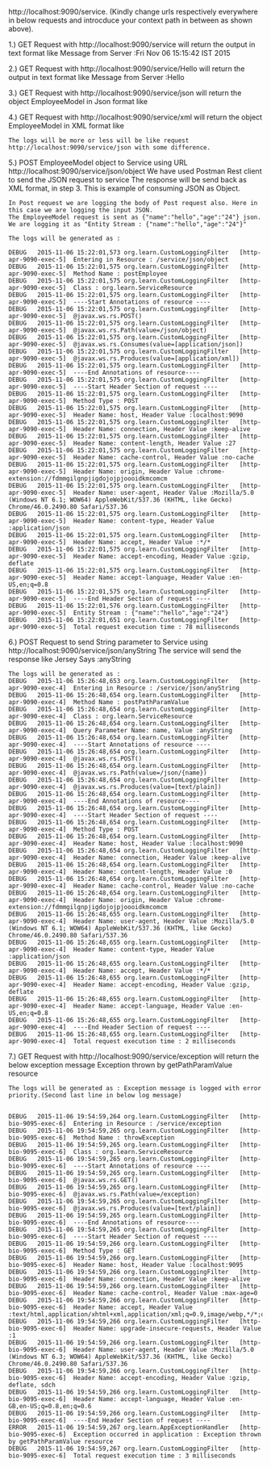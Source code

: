 http://localhost:9090/service. (Kindly change urls respectively everywhere in below requests and introcduce your context path in between as shown above).

1.) GET Request with http://localhost:9090/service will return the output in text format like 
	Message from Server :Fri Nov 06 15:15:42 IST 2015
	
2.) GET Request with http://localhost:9090/service/Hello will return the output in text format like 
	Message from Server :Hello
		
3.) GET Request with http://localhost:9090/service/json will return the object EmployeeModel in Json format like
	
4.) GET Request with http://localhost:9090/service/xml will return the object EmployeeModel in XML format like
	
	The logs will be more or less will be like request http://localhost:9090/service/json with some difference. 

5.) POST EmployeeModel object to Service using URL http://localhost:9090/service/json/object
    We have used Postman Rest client to send the JSON request to service
	The response will be send back as XML format, in step 3. This is example of consuming JSON as Object.
		
	In Post request we are logging the body of Post request also. Here in this case we are logging the input JSON. 
	The EmployeeModel request is sent as {"name":"hello","age":"24"} json. We are logging it as "Entity Stream : {"name":"hello","age":"24"}"
	
	The logs will be generated as :
	
	DEBUG	2015-11-06 15:22:01,573	org.learn.CustomLoggingFilter	[http-apr-9090-exec-5]	Entering in Resource : /service/json/object 
	DEBUG	2015-11-06 15:22:01,575	org.learn.CustomLoggingFilter	[http-apr-9090-exec-5]	Method Name : postEmployee 
	DEBUG	2015-11-06 15:22:01,575	org.learn.CustomLoggingFilter	[http-apr-9090-exec-5]	Class : org.learn.ServiceResource 
	DEBUG	2015-11-06 15:22:01,575	org.learn.CustomLoggingFilter	[http-apr-9090-exec-5]	----Start Annotations of resource ----
	DEBUG	2015-11-06 15:22:01,575	org.learn.CustomLoggingFilter	[http-apr-9090-exec-5]	@javax.ws.rs.POST()
	DEBUG	2015-11-06 15:22:01,575	org.learn.CustomLoggingFilter	[http-apr-9090-exec-5]	@javax.ws.rs.Path(value=/json/object)
	DEBUG	2015-11-06 15:22:01,575	org.learn.CustomLoggingFilter	[http-apr-9090-exec-5]	@javax.ws.rs.Consumes(value=[application/json])
	DEBUG	2015-11-06 15:22:01,575	org.learn.CustomLoggingFilter	[http-apr-9090-exec-5]	@javax.ws.rs.Produces(value=[application/xml])
	DEBUG	2015-11-06 15:22:01,575	org.learn.CustomLoggingFilter	[http-apr-9090-exec-5]	----End Annotations of resource----
	DEBUG	2015-11-06 15:22:01,575	org.learn.CustomLoggingFilter	[http-apr-9090-exec-5]	----Start Header Section of request ----
	DEBUG	2015-11-06 15:22:01,575	org.learn.CustomLoggingFilter	[http-apr-9090-exec-5]	Method Type : POST
	DEBUG	2015-11-06 15:22:01,575	org.learn.CustomLoggingFilter	[http-apr-9090-exec-5]	Header Name: host, Header Value :localhost:9090 
	DEBUG	2015-11-06 15:22:01,575	org.learn.CustomLoggingFilter	[http-apr-9090-exec-5]	Header Name: connection, Header Value :keep-alive 
	DEBUG	2015-11-06 15:22:01,575	org.learn.CustomLoggingFilter	[http-apr-9090-exec-5]	Header Name: content-length, Header Value :27 
	DEBUG	2015-11-06 15:22:01,575	org.learn.CustomLoggingFilter	[http-apr-9090-exec-5]	Header Name: cache-control, Header Value :no-cache 
	DEBUG	2015-11-06 15:22:01,575	org.learn.CustomLoggingFilter	[http-apr-9090-exec-5]	Header Name: origin, Header Value :chrome-extension://fdmmgilgnpjigdojojpjoooidkmcomcm 
	DEBUG	2015-11-06 15:22:01,575	org.learn.CustomLoggingFilter	[http-apr-9090-exec-5]	Header Name: user-agent, Header Value :Mozilla/5.0 (Windows NT 6.1; WOW64) AppleWebKit/537.36 (KHTML, like Gecko) Chrome/46.0.2490.80 Safari/537.36 
	DEBUG	2015-11-06 15:22:01,575	org.learn.CustomLoggingFilter	[http-apr-9090-exec-5]	Header Name: content-type, Header Value :application/json 
	DEBUG	2015-11-06 15:22:01,575	org.learn.CustomLoggingFilter	[http-apr-9090-exec-5]	Header Name: accept, Header Value :*/* 
	DEBUG	2015-11-06 15:22:01,575	org.learn.CustomLoggingFilter	[http-apr-9090-exec-5]	Header Name: accept-encoding, Header Value :gzip, deflate 
	DEBUG	2015-11-06 15:22:01,575	org.learn.CustomLoggingFilter	[http-apr-9090-exec-5]	Header Name: accept-language, Header Value :en-US,en;q=0.8 
	DEBUG	2015-11-06 15:22:01,575	org.learn.CustomLoggingFilter	[http-apr-9090-exec-5]	----End Header Section of request ----
	DEBUG	2015-11-06 15:22:01,576	org.learn.CustomLoggingFilter	[http-apr-9090-exec-5]	Entity Stream : {"name":"hello","age":"24"}
	DEBUG	2015-11-06 15:22:01,651	org.learn.CustomLoggingFilter	[http-apr-9090-exec-5]	Total request execution time : 78 milliseconds

6.) POST Request to send String parameter to Service using http://localhost:9090/service/json/anyString
    The service will send the response like 
	Jersey Says :anyString
	
	The logs will be generated as :
	DEBUG	2015-11-06 15:26:48,653	org.learn.CustomLoggingFilter	[http-apr-9090-exec-4]	Entering in Resource : /service/json/anyString 
	DEBUG	2015-11-06 15:26:48,654	org.learn.CustomLoggingFilter	[http-apr-9090-exec-4]	Method Name : postPathParamValue 
	DEBUG	2015-11-06 15:26:48,654	org.learn.CustomLoggingFilter	[http-apr-9090-exec-4]	Class : org.learn.ServiceResource 
	DEBUG	2015-11-06 15:26:48,654	org.learn.CustomLoggingFilter	[http-apr-9090-exec-4]	Query Parameter Name: name, Value :anyString
	DEBUG	2015-11-06 15:26:48,654	org.learn.CustomLoggingFilter	[http-apr-9090-exec-4]	----Start Annotations of resource ----
	DEBUG	2015-11-06 15:26:48,654	org.learn.CustomLoggingFilter	[http-apr-9090-exec-4]	@javax.ws.rs.POST()
	DEBUG	2015-11-06 15:26:48,654	org.learn.CustomLoggingFilter	[http-apr-9090-exec-4]	@javax.ws.rs.Path(value=/json/{name})
	DEBUG	2015-11-06 15:26:48,654	org.learn.CustomLoggingFilter	[http-apr-9090-exec-4]	@javax.ws.rs.Produces(value=[text/plain])
	DEBUG	2015-11-06 15:26:48,654	org.learn.CustomLoggingFilter	[http-apr-9090-exec-4]	----End Annotations of resource----
	DEBUG	2015-11-06 15:26:48,654	org.learn.CustomLoggingFilter	[http-apr-9090-exec-4]	----Start Header Section of request ----
	DEBUG	2015-11-06 15:26:48,654	org.learn.CustomLoggingFilter	[http-apr-9090-exec-4]	Method Type : POST
	DEBUG	2015-11-06 15:26:48,654	org.learn.CustomLoggingFilter	[http-apr-9090-exec-4]	Header Name: host, Header Value :localhost:9090 
	DEBUG	2015-11-06 15:26:48,654	org.learn.CustomLoggingFilter	[http-apr-9090-exec-4]	Header Name: connection, Header Value :keep-alive 
	DEBUG	2015-11-06 15:26:48,654	org.learn.CustomLoggingFilter	[http-apr-9090-exec-4]	Header Name: content-length, Header Value :0 
	DEBUG	2015-11-06 15:26:48,654	org.learn.CustomLoggingFilter	[http-apr-9090-exec-4]	Header Name: cache-control, Header Value :no-cache 
	DEBUG	2015-11-06 15:26:48,654	org.learn.CustomLoggingFilter	[http-apr-9090-exec-4]	Header Name: origin, Header Value :chrome-extension://fdmmgilgnpjigdojojpjoooidkmcomcm 
	DEBUG	2015-11-06 15:26:48,655	org.learn.CustomLoggingFilter	[http-apr-9090-exec-4]	Header Name: user-agent, Header Value :Mozilla/5.0 (Windows NT 6.1; WOW64) AppleWebKit/537.36 (KHTML, like Gecko) Chrome/46.0.2490.80 Safari/537.36 
	DEBUG	2015-11-06 15:26:48,655	org.learn.CustomLoggingFilter	[http-apr-9090-exec-4]	Header Name: content-type, Header Value :application/json 
	DEBUG	2015-11-06 15:26:48,655	org.learn.CustomLoggingFilter	[http-apr-9090-exec-4]	Header Name: accept, Header Value :*/* 
	DEBUG	2015-11-06 15:26:48,655	org.learn.CustomLoggingFilter	[http-apr-9090-exec-4]	Header Name: accept-encoding, Header Value :gzip, deflate 
	DEBUG	2015-11-06 15:26:48,655	org.learn.CustomLoggingFilter	[http-apr-9090-exec-4]	Header Name: accept-language, Header Value :en-US,en;q=0.8 
	DEBUG	2015-11-06 15:26:48,655	org.learn.CustomLoggingFilter	[http-apr-9090-exec-4]	----End Header Section of request ----
	DEBUG	2015-11-06 15:26:48,655	org.learn.CustomLoggingFilter	[http-apr-9090-exec-4]	Total request execution time : 2 milliseconds
	
	
7.) GET Request with http://localhost:9090/service/exception will return the below exception message 
	Exception thrown by getPathParamValue resource
	
	The logs will be generated as : Exception message is logged with error priority.(Second last line in below log message)


	DEBUG	2015-11-06 19:54:59,264	org.learn.CustomLoggingFilter	[http-bio-9095-exec-6]	Entering in Resource : /service/exception 
	DEBUG	2015-11-06 19:54:59,265	org.learn.CustomLoggingFilter	[http-bio-9095-exec-6]	Method Name : throwException 
	DEBUG	2015-11-06 19:54:59,265	org.learn.CustomLoggingFilter	[http-bio-9095-exec-6]	Class : org.learn.ServiceResource 
	DEBUG	2015-11-06 19:54:59,265	org.learn.CustomLoggingFilter	[http-bio-9095-exec-6]	----Start Annotations of resource ----
	DEBUG	2015-11-06 19:54:59,265	org.learn.CustomLoggingFilter	[http-bio-9095-exec-6]	@javax.ws.rs.GET()
	DEBUG	2015-11-06 19:54:59,265	org.learn.CustomLoggingFilter	[http-bio-9095-exec-6]	@javax.ws.rs.Path(value=/exception)
	DEBUG	2015-11-06 19:54:59,265	org.learn.CustomLoggingFilter	[http-bio-9095-exec-6]	@javax.ws.rs.Produces(value=[text/plain])
	DEBUG	2015-11-06 19:54:59,265	org.learn.CustomLoggingFilter	[http-bio-9095-exec-6]	----End Annotations of resource----
	DEBUG	2015-11-06 19:54:59,265	org.learn.CustomLoggingFilter	[http-bio-9095-exec-6]	----Start Header Section of request ----
	DEBUG	2015-11-06 19:54:59,266	org.learn.CustomLoggingFilter	[http-bio-9095-exec-6]	Method Type : GET
	DEBUG	2015-11-06 19:54:59,266	org.learn.CustomLoggingFilter	[http-bio-9095-exec-6]	Header Name: host, Header Value :localhost:9095 
	DEBUG	2015-11-06 19:54:59,266	org.learn.CustomLoggingFilter	[http-bio-9095-exec-6]	Header Name: connection, Header Value :keep-alive 
	DEBUG	2015-11-06 19:54:59,266	org.learn.CustomLoggingFilter	[http-bio-9095-exec-6]	Header Name: cache-control, Header Value :max-age=0 
	DEBUG	2015-11-06 19:54:59,266	org.learn.CustomLoggingFilter	[http-bio-9095-exec-6]	Header Name: accept, Header Value :text/html,application/xhtml+xml,application/xml;q=0.9,image/webp,*/*;q=0.8 
	DEBUG	2015-11-06 19:54:59,266	org.learn.CustomLoggingFilter	[http-bio-9095-exec-6]	Header Name: upgrade-insecure-requests, Header Value :1 
	DEBUG	2015-11-06 19:54:59,266	org.learn.CustomLoggingFilter	[http-bio-9095-exec-6]	Header Name: user-agent, Header Value :Mozilla/5.0 (Windows NT 6.3; WOW64) AppleWebKit/537.36 (KHTML, like Gecko) Chrome/46.0.2490.80 Safari/537.36 
	DEBUG	2015-11-06 19:54:59,266	org.learn.CustomLoggingFilter	[http-bio-9095-exec-6]	Header Name: accept-encoding, Header Value :gzip, deflate, sdch 
	DEBUG	2015-11-06 19:54:59,266	org.learn.CustomLoggingFilter	[http-bio-9095-exec-6]	Header Name: accept-language, Header Value :en-GB,en-US;q=0.8,en;q=0.6 
	DEBUG	2015-11-06 19:54:59,266	org.learn.CustomLoggingFilter	[http-bio-9095-exec-6]	----End Header Section of request ----
	ERROR	2015-11-06 19:54:59,267	org.learn.AppExceptionHandler	[http-bio-9095-exec-6]	Exception occurred in application : Exception thrown by getPathParamValue resource
	DEBUG	2015-11-06 19:54:59,267	org.learn.CustomLoggingFilter	[http-bio-9095-exec-6]	Total request execution time : 3 milliseconds

	